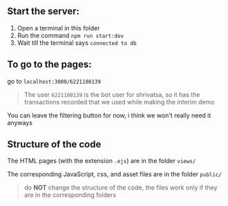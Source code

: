 ## Start the server:

1. Open a terminal in this folder
2. Run the command `npm run start:dev`
3. Wait till the terminal says `connected to db`

## To go to the pages:

go to `localhost:3000/6221108139`

> The user `6221108139` is the bot user for shrivatsa, so it has the transactions recorded that we used while making the interim demo

You can leave the filtering button for now, i think we won't really need it anyways

## Structure of the code

The HTML pages (with the extension `.ejs`) are in the folder `views/`

The corresponding JavaScript, css, and asset files are in the folder `public/`

> do **NOT** change the structure of the code, the files work only if they are in the corresponding folders
